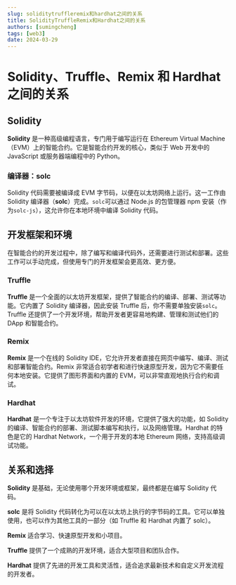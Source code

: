 ```yaml
---
slug: soliditytruffleremix和hardhat之间的关系
title: SolidityTruffleRemix和Hardhat之间的关系
authors: [sumingcheng]
tags: [web3]
date: 2024-03-29
---
```


# Solidity、Truffle、Remix 和 Hardhat 之间的关系

## Solidity

**Solidity** 是一种高级编程语言，专门用于编写运行在 Ethereum Virtual Machine（EVM）上的智能合约。它是智能合约开发的核心，类似于 Web 开发中的 JavaScript 或服务器端编程中的 Python。

### 编译器：solc

Solidity 代码需要被编译成 EVM 字节码，以便在以太坊网络上运行。这一工作由 Solidity 编译器（**solc**）完成。`solc`可以通过 Node.js 的包管理器 npm 安装（作为`solc-js`），这允许你在本地环境中编译 Solidity 代码。

## 开发框架和环境

在智能合约的开发过程中，除了编写和编译代码外，还需要进行测试和部署。这些工作可以手动完成，但使用专门的开发框架会更高效、更方便。

### Truffle

**Truffle** 是一个全面的以太坊开发框架，提供了智能合约的编译、部署、测试等功能。它内置了 Solidity 编译器，因此安装 Truffle 后，你不需要单独安装`solc`。Truffle 还提供了一个开发环境，帮助开发者更容易地构建、管理和测试他们的 DApp 和智能合约。

### Remix

**Remix** 是一个在线的 Solidity IDE，它允许开发者直接在网页中编写、编译、测试和部署智能合约。Remix 非常适合初学者和进行快速原型开发，因为它不需要任何本地安装。它提供了图形界面和内置的 EVM，可以非常直观地执行合约和调试。

### Hardhat

**Hardhat** 是一个专注于以太坊软件开发的环境，它提供了强大的功能，如 Solidity 的编译、智能合约的部署、测试脚本编写和执行，以及网络管理。Hardhat 的特色是它的 Hardhat Network，一个用于开发的本地 Ethereum 网络，支持高级调试功能。

## 关系和选择

**Solidity** 是基础，无论使用哪个开发环境或框架，最终都是在编写 Solidity 代码。

**solc** 是将 Solidity 代码转化为可以在以太坊上执行的字节码的工具。它可以单独使用，也可以作为其他工具的一部分（如 Truffle 和 Hardhat 内置了 solc）。

**Remix** 适合学习、快速原型开发和小项目。

**Truffle** 提供了一个成熟的开发环境，适合大型项目和团队合作。

**Hardhat** 提供了先进的开发工具和灵活性，适合追求最新技术和自定义开发流程的开发者。
